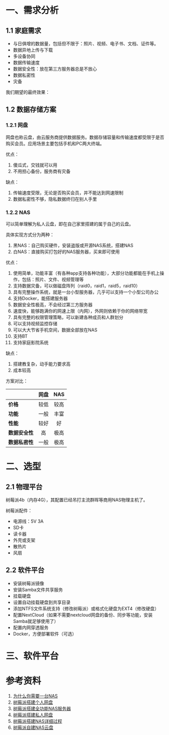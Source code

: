 # 一、需求分析

## 1.1 家庭需求

* 与日俱增的数据量，包括但不限于：照片、视频、电子书、文档、证件等。
* 数据异地上传与下载
* 多设备协同
* 数据传输速度
* 数据安全性：放在第三方服务器总是不放心
* 数据私密性
* 灾备

我们期望的最终效果：



## 1.2 数据存储方案

### 1.2.1 网盘

网盘也称云盘，由云服务商提供数据服务。数据存储容量和传输速度都受限于是否购买会员。应用场景主要包括手机和PC两大终端。

优点：

1. 傻瓜式，交钱就可以用
2. 不用担心备份，服务商有灾备

缺点：

1. 传输速度受限，无论是否购买会员，并不能达到网速限制
2. 数据私密性不够，隐私数据终归在别人手里

### 1.2.2 NAS

可以简单理解为私人云盘，即在自己家里搭建的属于自己的云盘。

具体实现方式分为两种：

1. 黑NAS：自己购买硬件，安装盗版或开源NAS系统，搭建NAS
2. 白NAS：直接购买打包好的NAS服务器，买来即可使用

优点：

1. 使用简单，功能丰富（有各种app支持各种功能），大部分功能都能在手机上操作，包括：照片、文件、视频管理等
2. 支持数据灾备，可以做磁盘阵列（raid0，raid1，raid5，raid10）
3. 具有完整操作系统，就是一台小型服务器，几乎可以支持一个小型公司办公
4. 支持Docker，能搭建服务器
5. 数据安全性极高，不会经过第三方服务器
6. 速度快，能够跑满你的网速上限（内网），外网则依赖于你的网络带宽
7. 具有完整的权限管理策略，可以新建各种成员和人群划分
8. 可以支持视频监控存储
9. 可以大大节省手机空间，数据全部放在NAS
10. 支持BT
11. 支持家庭影院系统

缺点：

1. 搭建教复杂，动手能力要求高
2. 成本较高



方案对比：

|                | **网盘** | **NAS** |
| :------------- | :------: | :-----: |
| **价格**       |   较低   |  较高   |
| **功能**       |   一般   |  丰富   |
| **性能**       |   较好   |   好    |
| **数据安全性** |    高    |  极高   |
| **数据私密性** |   一般   |  极高   |





# 二、选型

## 2.1 物理平台

树莓派4b（内存4G），其配置已经吊打主流群晖等商用NAS物理主机了。

树莓派配件：

* 电源线：5V 3A
* SD卡
* 读卡器
* 外壳或支架
* 散热片
* 风扇



## 2.2 软件平台

* 安装树莓派镜像
* 安装Samba文件共享服务
* 挂载硬盘
* 设置自动挂载硬盘到共享目录
* 添加NTFS文件系统支持（修改树莓派）或格式化硬盘为EXT4（修改硬盘）
* 配置NextCloud（如果不需要nextcloud网盘的备份、同步等功能，安装Samba就足够使用了）
* 配置内网穿透服务
* Docker，方便部署软件（可选）





# 三、软件平台







# 参考资料

1. [为什么你需要一台NAS](https://juejin.cn/post/6988020660039581727)
2. [树莓派搭建个人网盘](https://zhuanlan.zhihu.com/p/64055553)
3. [树莓派搭建全功能NAS服务器](https://zhuanlan.zhihu.com/p/399748795)
4. [树莓派搭建私人网盘](https://zhuanlan.zhihu.com/p/364641320)
5. [树莓派搭建NAS详细过程](https://www.jb51.net/article/233859.htm)
6. [树莓派自建NAS云盘](https://zhuanlan.zhihu.com/p/46653100)